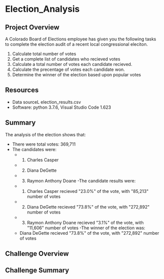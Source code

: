 # Election_Analysis

## Project Overview
A Colorado Board of Elections employee has given you the following tasks to complete the election audit of a recent local congressional eleciton.

1. Calculate total number of votes
2. Get a complete list of candidates who recieved votes
3. Calculate a total number of votes each candidate recieved.
4. Calculate the precentage of votes each candidate won.
5. Determine the winner of the election based upon popular votes

## Resources
- Data sourceL election_results.csv
- Software: python 3.7.6, Visual Studio Code 1.623


## Summary
The analysis of the election shows that:
- There were total votes: 369,711
- The candidates were:
  - 1. Charles Casper
  - 2. Diana DeGette
  - 3. Raymon Anthony Doane
-The candidate results were:
  - 1. Charles Casper recieved "23.0%" of the vote, with "85,213" number of votes
  - 2. Diana DeGette recieved "73.8%" of the vote, with "272,892" number of votes
  - 3. Raymon Anthony Doane recieved "3.1%" of the vote, with "11,606" number of votes
-The winner of the election was: 
  - Diana DeGette recieved "73.8%" of the vote, with "272,892" number of votes


## Challenge Overview

## Challenge Summary
